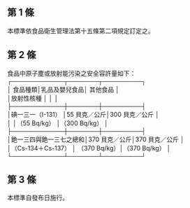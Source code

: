 第 1 條
-------
本標準依食品衛生管理法第十五條第二項規定訂定之。

第 2 條
-------
食品中原子塵或放射能污染之安全容許量如下：  
┌────────────┬───────┬─────────┐  
│                食品種類│乳品及嬰兒食品│    其他食品      │  
│放射性核種              │              │                  │  
├────────────┼───────┼─────────┤  
│碘一三一（I-131）       │55  貝克／公斤│300 貝克／公斤    │  
│                        │（55 Bq/kg）  │（300 Bq/kg）     │  
├────────────┼───────┼─────────┤  
│銫一三四與銫一三七之總和│370 貝克／公斤│370 貝克／公斤    │  
│（Cs-134＋Cs-137）      │ （370 Bq/kg）│（370 Bq/kg）     │  
└────────────┴───────┴─────────┘

第 3 條
-------
本標準自發布日施行。

